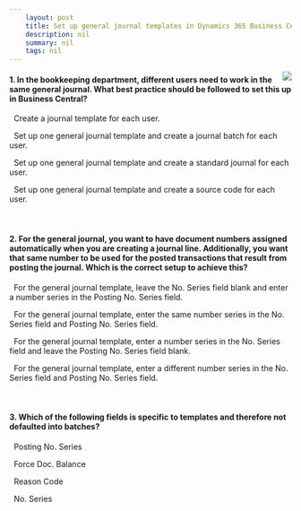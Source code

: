 ```yaml
---
    layout: post
    title: Set up general journal templates in Dynamics 365 Business Central  
    description: nil
    summary: nil
    tags: nil
---
```



 <a target="_blank" href="https://docs.microsoft.com/en-us/learn/modules/general-journal-templates-dynamics-365-business-central/3-check/"><i class="fas fa-external-link-alt"></i> </a>
 <img align="right" src="https://docs.microsoft.com/en-us/learn/achievements/general-journal-templates-dynamics-365-business-central.svg">
####  1. In the bookkeeping department, different users need to work in the same general journal. What best practice should be followed to set this up in Business Central?


<i class='far fa-square'></i> &nbsp;&nbsp;Create a journal template for each user.

<i class='fas fa-check-square' style='color: Dodgerblue;'></i> &nbsp;&nbsp;Set up one general journal template and create a journal batch for each user.

<i class='far fa-square'></i> &nbsp;&nbsp;Set up one general journal template and create a standard journal for each user.

<i class='far fa-square'></i> &nbsp;&nbsp;Set up one general journal template and create a source code for each user.
<br />
<br />
<br />

####  2. For the general journal, you want to have document numbers assigned automatically when you are creating a journal line. Additionally, you want that same number to be used for the posted transactions that result from posting the journal. Which is the correct setup to achieve this?


<i class='far fa-square'></i> &nbsp;&nbsp;For the general journal template, leave the No. Series field blank and enter a number series in the Posting No. Series field.

<i class='far fa-square'></i> &nbsp;&nbsp;For the general journal template, enter the same number series in the No. Series field and Posting No. Series field.

<i class='fas fa-check-square' style='color: Dodgerblue;'></i> &nbsp;&nbsp;For the general journal template, enter a number series in the No. Series field and leave the Posting No. Series field blank.

<i class='far fa-square'></i> &nbsp;&nbsp;For the general journal template, enter a different number series in the No. Series field and Posting No. Series field.
<br />
<br />
<br />

####  3. Which of the following fields is specific to templates and therefore not defaulted into batches?


<i class='far fa-square'></i> &nbsp;&nbsp;Posting No. Series

<i class='fas fa-check-square' style='color: Dodgerblue;'></i> &nbsp;&nbsp;Force Doc. Balance

<i class='far fa-square'></i> &nbsp;&nbsp;Reason Code

<i class='far fa-square'></i> &nbsp;&nbsp;No. Series
<br />
<br />
<br />
